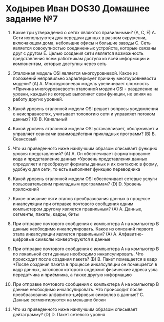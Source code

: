 # Ходырев Иван DOS30 Домашнее задание №7

1. Какие три утверждения о сетях являются правильными? (А, С, Е)
  А. Сети используются для передачи данных в разном окружении, включающем дома, небольшие офисы и большие заводы
  С. Сеть является совокупностью соединенных устройств, которые связаны друг с другом
  Е. Целью создания сети является возможность представления всем работникам доступа ко всей информации и компонентам, которые доступны через сеть

2. Эталонная модель OSI является многоуровневой. Какое из положений неправильно характеризует причину многоуровневости модели? (A)
  A. Многоуровневая модель увеличивает сложность
  *Причина многоуровневости эталонной модели OSI - разделение на уровни, каждый из которых выполняет свои функции, не влияя на работу других уровней.

3. Какой уровень эталонной модели OSI решает вопросы уведомления о неисправностях, учитывает топологию сети и управляет потоком данных? (В)
  В. Канальный

4. Какой уровень эталонной модели OSI устанавливает, обслуживает и управляет сеансами взаимодействия прикладных программ? (В)
  В. Сеансовый

5. Что из приведенного ниже наилучшим образом описывает функцию уровня представлений? (А)
  А. Он обеспечивает форматирование кода и представление данных
  *Уровень представления данных определяет и преобразует форматы данных и их синтаксис в форму, удобную для сети, то есть выполняет функцию переводчика

6. Какой уровень эталонной модели OSI обеспечивает сетевые услуги пользовательским прикладным программам? (D)
  D. Уровень приложений

7. Какое описание пяти этапов преобразования данных в процессе инкапсуляции при отправке почтового сообщения одним компьютером другому является правильным? (А)
  А. Данные, сегменты, пакеты, кадры, биты

8. При отправке почтового сообщения с компьютера А на компьютер В данные необходимо инкапсулировать. Какое из описаний первого этапа инкапсуляции является правильным? (А)
  А. Алфавитно-цифровые символы конвертируются в данные

9. При отправке почтового сообщения с компьютера А на компьютер В по локальной сети данные необходимо инкапсулировать. Что происходит после создания пакета? (В)
  В. Пакет помещается в кадр
  *После создания пакета в процессе инкапсуляции он помещается в кадр данных, заголовок которого содержит физические адреса узла передатчика и приёмника, а также другую информацию

10. При отправке почтового сообщения с компьютера А на компьютер В данные необходимо инкапсулировать. Что происходит после преобразования алфавитно-цифровых символов в данные?
  С. Данные сегментируются на меньшие блоки

11. Что из приведенного ниже наилучшим образом описывает дейтаграмму? (D)
  D. Пакет сетевого уровня
